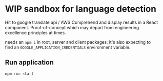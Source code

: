 # WIP sandbox for language detection

Hit to google translate api / AWS Comprehend and display results in a React component. Proof-of-concept which may depart from engineering excellence principles at times.

needs an `npm i` in root, server and client packages; it's also expecting to find an `GOOGLE_APPLICATION_CREDENTIALS` environment variable.

## Run application

```bash
npm run start
```
